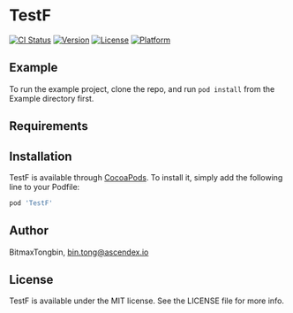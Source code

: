 # TestF

[![CI Status](https://img.shields.io/travis/BitmaxTongbin/TestF.svg?style=flat)](https://travis-ci.org/BitmaxTongbin/TestF)
[![Version](https://img.shields.io/cocoapods/v/TestF.svg?style=flat)](https://cocoapods.org/pods/TestF)
[![License](https://img.shields.io/cocoapods/l/TestF.svg?style=flat)](https://cocoapods.org/pods/TestF)
[![Platform](https://img.shields.io/cocoapods/p/TestF.svg?style=flat)](https://cocoapods.org/pods/TestF)

## Example

To run the example project, clone the repo, and run `pod install` from the Example directory first.

## Requirements

## Installation

TestF is available through [CocoaPods](https://cocoapods.org). To install
it, simply add the following line to your Podfile:

```ruby
pod 'TestF'
```

## Author

BitmaxTongbin, bin.tong@ascendex.io

## License

TestF is available under the MIT license. See the LICENSE file for more info.
